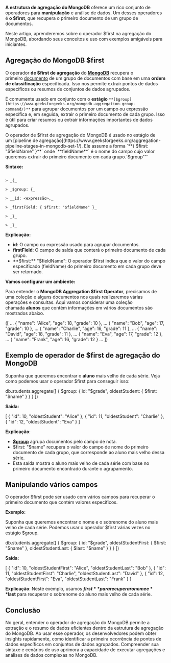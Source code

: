 **A estrutura de agregação do MongoDB** oferece um rico conjunto de operadores para **manipulação** e análise de dados. Um desses operadores é **o $first**, que recupera o primeiro documento de um grupo de documentos.

Neste artigo, aprenderemos sobre o operador $first na agregação do MongoDB, abordando seus conceitos e uso com exemplos amigáveis para iniciantes.

## **Agregação** do MongoDB $first

O operador **de $first de agregação** do **[MongoDB](https://www.geeksforgeeks.org/mongodb-an-introduction/)** recupera o primeiro [documento](https://www.geeksforgeeks.org/mongodb-database-collection-and-document/) de um grupo de documentos com base em uma **ordem de classificação** especificada. Isso nos permite extrair pontos de dados específicos ou resumos de conjuntos de dados agrupados.

É comumente usado em conjunto com o **estágio** `**[$group](https://www.geeksforgeeks.org/mongodb-aggregation-group-command/)**` para agrupar documentos por um campo ou expressão específica e, em seguida, extrair o primeiro documento de cada grupo. Isso é útil para criar resumos ou extrair informações importantes de dados agrupados.

O operador de $first de agregação do MongoDB é usado no estágio de um [pipeline de agregação](https://www.geeksforgeeks.org/aggregation-pipeline-stages-in-mongodb-set-1/). Ele assume a forma `**{ $first: "$fieldName" }**` onde `**fieldName**` é o nome do campo cujo valor queremos extrair do primeiro documento em cada grupo.`$group""`

**Sintaxe:**
```

> _{_

> _$group: {_

> __id: <expressão>,_

> _firstField: { $first: "$fieldName" }_

> _}_

> _}_

```
**Explicação:**

- **id**: O campo ou expressão usado para agrupar documentos.
- **firstField**: O campo de saída que conterá o primeiro documento de cada grupo.
- **$first:** "$fieldName": O operador $first indica que o valor do campo especificado (fieldName) do primeiro documento em cada grupo deve ser retornado.

**Vamos configurar um ambiente:**

Para entender o **MongoDB Aggregation $first Operator**, precisamos de uma coleção e alguns documentos nos quais realizaremos várias operações e consultas. Aqui vamos considerar uma coleção chamada **alunos** que contém informações em vários documentos são mostrados abaixo.

([
...   { "name": "Alice", "age": 18, "grade": 10 },
...   { "name": "Bob", "age": 17, "grade": 10 },
...   { "name": "Charlie", "age": 16, "grade": 11 },
...   { "name": "David", "age": 18, "grade": 11 },
...   { "name": "Eva", "age": 17, "grade": 12 },
...   { "name": "Frank", "age": 16, "grade": 12 }
... ])

## **Exemplo de operador de $first de agregação do MongoDB**

Suponha que queremos encontrar o **aluno** mais velho de cada série. Veja como podemos usar o operador $first para conseguir isso:

db.students.aggregate([
  {
    $group: {
      id: "$grade",
      oldestStudent: { $first: "$name" }
    }
  }
])

**Saída:**

[
  { "id": 10, "oldestStudent": "Alice" },
  { "id": 11, "oldestStudent": "Charlie" },
  { "id": 12, "oldestStudent": "Eva" }
]

**Explicação**:

- **[$group](https://www.geeksforgeeks.org/mongodb-aggregation-group-command/)** agrupa documentos pelo campo de nota.
- $first: "$name" recupera o valor do campo de nome do primeiro documento de cada grupo, que corresponde ao aluno mais velho dessa série.
- Esta saída mostra o aluno mais velho de cada série com base no primeiro documento encontrado durante o agrupamento.

## Manipulando vários campos

O operador $first pode ser usado com vários campos para recuperar o primeiro documento que contém valores específicos.

**Exemplo:**

Suponha que queremos encontrar o nome e o sobrenome do aluno mais velho de cada série. Podemos usar o operador $first várias vezes no estágio $group.

db.students.aggregate([
  {
    $group: {
      id: "$grade",
      oldestStudentFirst: { $first: "$name" },
      oldestStudentLast: { $last: "$name" }
    }
  }
])

**Saída:**

[
  { "id": 10, "oldestStudentFirst": "Alice", "oldestStudentLast": "Bob" },
  { "id": 11, "oldestStudentFirst": "Charlie", "oldestStudentLast": "David" },
  { "id": 12, "oldestStudentFirst": "Eva", "oldestStudentLast": "Frank" }
]

**Explicação**: Neste exemplo, usamos **$first** para recuperar o nome e **$last** para recuperar o sobrenome do aluno mais velho de cada série.

## Conclusão

No geral, entender o operador de agregação do MongoDB permite a extração e o resumo de dados eficientes dentro da estrutura de agregação do MongoDB. Ao usar esse operador, os desenvolvedores podem obter insights rapidamente, como identificar a primeira ocorrência de pontos de dados específicos em conjuntos de dados agrupados. Compreender sua sintaxe e cenários de uso aprimora a capacidade de executar agregações e análises de dados complexas no MongoDB.